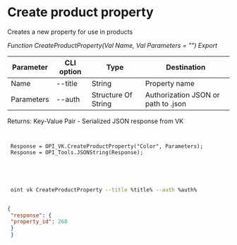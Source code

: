 ﻿---
sidebar_position: 2
---

# Create product property
 Creates a new property for use in products


*Function CreateProductProperty(Val Name, Val Parameters = "") Export*

 | Parameter | CLI option | Type | Destination |
 |-|-|-|-|
 | Name | --title | String | Property name |
 | Parameters | --auth | Structure Of String | Authorization JSON or path to .json |

 
 Returns: Key-Value Pair - Serialized JSON response from VK 

```bsl title="Code example"
	
 
 Response = OPI_VK.CreateProductProperty("Color", Parameters);
 Response = OPI_Tools.JSONString(Response);
 

	
```

```sh title="CLI command example"
 
 oint vk CreateProductProperty --title %title% --auth %auth%

```


```json title="Result"

{
 "response": {
 "property_id": 260
 }
 }

```
